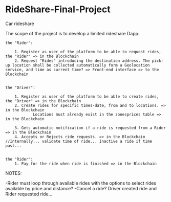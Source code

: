 # RideShare-Final-Project
Car rideshare 

The scope of the project is to develop a limited rideshare Dapp:

    
    the "Rider":

        1. Register as user of the platform to be able to request rides, the "Rider" => in the Blockchain
        2. Request "Rides" introducing the destination address. The pick-up location shall be collected automatically form a Geolocation service, and time as current time? => Front-end interface => to the Blockchain
        
    
    the "Driver":
    
        1. Register as user of the platform to be able to create rides, the "Driver" => in the Blockchain
        2. Create rides for specific times-date, from and to locations. => in the Blockchain
                Locations must already exist in the zonesprices table => in the Blockchain
                
        3. Gets automatic notification if a ride is requested from a Rider => in the Blockchain
        4. Accepts or Rejects ride requests. => in the Blockchain //Internally... validate time of ride... Inactive a ride if time past... 
        
     
    the "Rider":
        1. Pay for the ride when ride is finished => in the Blockchain
        
        
NOTES: 

-Rider must loop through available rides with the options to select rides available by price and distance?
-Cancel a ride? Driver created ride and Rider requested ride...
        
        
